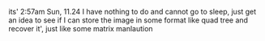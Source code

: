 its' 2:57am Sun, 11.24 I have nothing to do and cannot go to sleep, just get an idea to see if I can store the image in some format like quad tree and recover it',
just like some matrix manlaution

